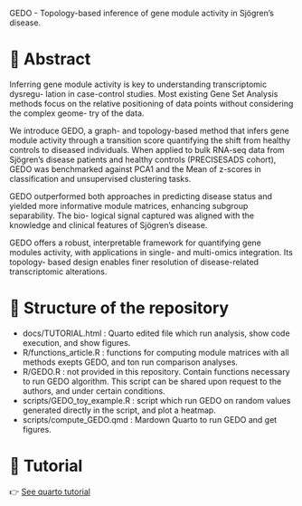 GEDO - Topology-based inference of gene module activity in Sjögren’s disease.

# 📘 Abstract
Inferring gene module activity is key to understanding transcriptomic dysregu-
lation in case-control studies. Most existing Gene Set Analysis methods focus on
the relative positioning of data points without considering the complex geome-
try of the data.

We introduce GEDO, a graph- and topology-based method that infers gene
module activity through a transition score quantifying the shift from healthy
controls to diseased individuals. When applied to bulk RNA-seq data from
Sjögren’s disease patients and healthy controls (PRECISESADS cohort), GEDO
was benchmarked against PCA1 and the Mean of z-scores in classification and
unsupervised clustering tasks.

GEDO outperformed both approaches in predicting disease status and yielded
more informative module matrices, enhancing subgroup separability. The bio-
logical signal captured was aligned with the knowledge and clinical features of
Sjögren’s disease.

GEDO offers a robust, interpretable framework for quantifying gene modules
activity, with applications in single- and multi-omics integration. Its topology-
based design enables finer resolution of disease-related transcriptomic alterations.

# 📂 Structure of the repository
- docs/TUTORIAL.html : Quarto edited file which run analysis, show code execution, and show figures.
- R/functions_article.R : functions for computing module matrices with all methods exepts GEDO, and ton run comparison analyses.
- R/GEDO.R : not provided in this repository. Contain functions necessary to run GEDO algorithm. This script can be shared upon request to the authors, and under certain conditions. 
- scripts/GEDO_toy_example.R : script which run GEDO on random values generated directly in the script, and plot a heatmap. 
- scripts/compute_GEDO.qmd : Mardown Quarto to run GEDO and get figures.

# 📄 Tutorial 
👉 [See quarto tutorial](docs/TUTORIAL.md)


